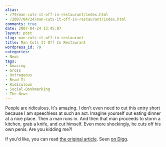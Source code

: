 ```yaml
---
alias:
- /79/man-cuts-it-off-in-restaurant/index.html
- /2007/04/24/man-cuts-it-off-in-restaurant/index.html
comments: true
date: 2007-04-24 13:45:07
layout: post
slug: man-cuts-it-off-in-restaurant
title: Man Cuts It Off In Restaurant
wordpress_id: 79
categories:
- News
tags:
- Amazing
- Gross
- Outrageous
- Read-It
- Ridiculous
- Social-Bookmarking
- The-News
---
```


People are ridiculous.  It's amazing.  I don't even need to cut this entry short because I am speechless at such an act.  Imagine yourself out eating dinner at a nice place.  Then a man runs in.  And then that man proceeds to storm a kitchen, grab a knife, and cut himself.  Even more shockingly, he cuts off his own penis.  Are you kidding me?!

If you'd like, you can read [the original article](http://news.bbc.co.uk/1/hi/england/london/6586879.stm).  Seen [on Digg](http://digg.com/world_news/Man_cuts_off_penis_in_restaurant_2).
